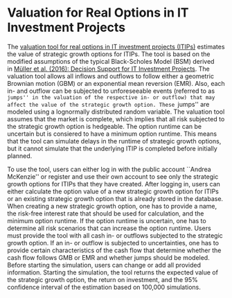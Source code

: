 # Valuation for Real Options in IT Investment Projects
The [valuation tool for real options in IT investment projects (ITIPs)](https://personal-2u8rb8tg.outsystemscloud.com/OptionvaluationITIPs/Login) estimates the value of strategic growth options for ITIPs. The tool is based on the modified assumptions of the typical Black-Scholes Model (BSM) derived in [Müller et al. (2016): Decision Support for IT Investment Projects](https://link.springer.com/article/10.1007/s12599-016-0423-7). The valuation tool allows all inflows and outflows to follow either a geometric Brownian motion (GBM) or an exponential mean reversion (EMR). Also, each in- and outflow can be subjected to unforeseeable events (referred to as ``jumps'' in the valuation of the respective in- or outflow) that may affect the value of the strategic growth option. These ``jumps'' are modeled using a lognormally distributed random variable. The valuation tool assumes that the market is complete, which implies that all risk subjected to the strategic growth option is hedgeable. The option runtime can be uncertain but is consiered to have a minimum option runtime. This means that the tool can simulate delays in the runtime of strategic growth options, but it cannot simulate that the underlying ITIP is completed before initially planned.

To use the tool, users can either log in with the public account ``Andrea McKenzie'' or register and use their own account to see only the strategic growth options for ITIPs that they have created. After logging in, users can either calculate the option value of a new strategic growth option for ITIPs or an existing strategic growth option that is already stored in the database. When creating a new strategic growth option, one has to provide a name, the risk-free interest rate that should be used for calculation, and the minimum option runtime. If the option runtime is uncertain, one has to determine all risk scenarios that can increase the option runtime. Users must provide the tool with all cash in- or outflows subjected to the strategic growth option. If an in- or outflow is subjected to uncertainties, one has to provide certain characteristics of the cash flow that determine whether the cash flow follows GMB or EMR and whether jumps should be modeled. Before starting the simulation, users can change or add all provided information. Starting the simulation, the tool returns the expected value of the strategic growth option, the return on investment, and the 95% confidence interval of the estimation based on 100,000 simulations.
